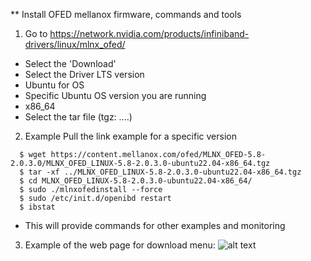 ** Install OFED mellanox firmware, commands and tools

1. Go to https://network.nvidia.com/products/infiniband-drivers/linux/mlnx_ofed/
  * Select the 'Download'
  * Select the Driver LTS version
  * Ubuntu for OS
  * Specific Ubuntu OS version you are running
  * x86_64
  * Select the tar file (tgz: ....)

2. Example Pull the link example for a specific version
```
  $ wget https://content.mellanox.com/ofed/MLNX_OFED-5.8-2.0.3.0/MLNX_OFED_LINUX-5.8-2.0.3.0-ubuntu22.04-x86_64.tgz
  $ tar -xf ../MLNX_OFED_LINUX-5.8-2.0.3.0-ubuntu22.04-x86_64.tgz
  $ cd MLNX_OFED_LINUX-5.8-2.0.3.0-ubuntu22.04-x86_64/
  $ sudo ./mlnxofedinstall --force
  $ sudo /etc/init.d/openibd restart
  $ ibstat
```
* This will provide commands for other examples and monitoring

3. Example of the web page for download menu:
![alt text](https://github.com/markwdalton/lambdalabs/blob/main/documentation/infiniband/Mellanox-OFED-Download.png "Mellanox OFED Download Menu")</p>

